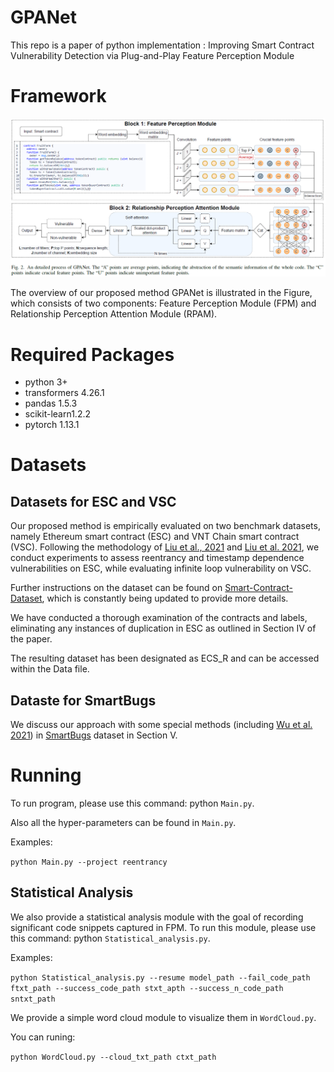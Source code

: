 # GPANet
This repo is a paper of python implementation : Improving Smart Contract Vulnerability Detection via Plug-and-Play Feature Perception Module

# Framework

![The overview of GPANet](figs/overview.png)

The overview of our proposed method GPANet is illustrated in the Figure, which consists of two components: Feature Perception Module (FPM) and Relationship Perception
Attention Module (RPAM).

# Required Packages
- python 3+
- transformers 4.26.1
- pandas 1.5.3
- scikit-learn1.2.2
- pytorch 1.13.1

# Datasets
## Datasets for ESC and VSC
Our proposed method is empirically evaluated on two benchmark datasets, namely Ethereum smart contract (ESC) and VNT Chain smart contract (VSC). Following the methodology of [Liu et al., 2021](https://github.com/Messi-Q/AMEVulDetector)  and [Liu et al. 2021](https://github.com/Messi-Q/GPSCVulDetector), we conduct experiments to assess reentrancy and timestamp dependence vulnerabilities on ESC, while evaluating infinite loop vulnerability on VSC.

Further instructions on the dataset can be found on [Smart-Contract-Dataset](https://github.com/Messi-Q/Smart-Contract-Dataset), which is constantly being updated to provide more details.

We have conducted a thorough examination of the contracts and labels, eliminating any instances of duplication in ESC as outlined in Section IV of the paper. 

The resulting dataset has been designated as ECS_R and can be accessed within the Data file.  

## Dataste for SmartBugs

We discuss our approach with some special methods (including [Wu et al. 2021](https://github.com/wuhongjun15/Peculiar)) in [SmartBugs](https://github.com/smartbugs/smartbugs-wild/tree/master/contracts) dataset in Section V.

# Running
To run program, please use this command: python `Main.py`.

Also all the hyper-parameters can be found in `Main.py`.

Examples:

`
python Main.py --project reentrancy 
`

## Statistical Analysis

We also provide a statistical analysis module with the goal of recording significant code snippets captured in FPM. To run this module, please use this command: python `Statistical_analysis.py`.

Examples:

`
python Statistical_analysis.py --resume model_path --fail_code_path ftxt_path --success_code_path stxt_apth --success_n_code_path sntxt_path
`

We provide a simple word cloud module to visualize them in `WordCloud.py`.

You can runing:

`
python WordCloud.py --cloud_txt_path ctxt_path
`
